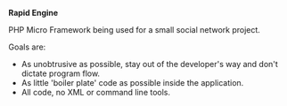 **Rapid Engine**

PHP Micro Framework being used for a small social network project.  

Goals are:

 - As unobtrusive as possible, stay out of the developer's way and don't dictate program flow.  
 - As little 'boiler plate' code as possible inside the application.
 - All code, no XML or command line tools.  
 
 